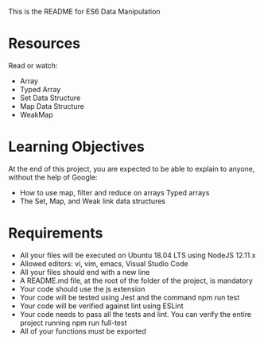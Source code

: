 This is the README for ES6 Data Manipulation


# Resources
Read or watch:

* Array
* Typed Array
* Set Data Structure
* Map Data Structure
* WeakMap

# Learning Objectives
At the end of this project, you are expected to be able to explain to anyone, without the help of Google:

* How to use map, filter and reduce on arrays
Typed arrays
* The Set, Map, and Weak link data structures

# Requirements
* All your files will be executed on Ubuntu 18.04 LTS using NodeJS 12.11.x
* Allowed editors: vi, vim, emacs, Visual Studio Code
* All your files should end with a new line
* A README.md file, at the root of the folder of the project, is mandatory
* Your code should use the js extension
* Your code will be tested using Jest and the command npm run test
* Your code will be verified against lint using ESLint
* Your code needs to pass all the tests and lint. You can verify the entire project running npm run full-test
* All of your functions must be exported
